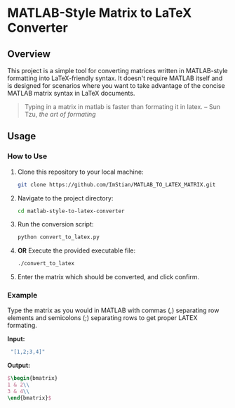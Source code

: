 # MATLAB-Style Matrix to LaTeX Converter

## Overview

This project is a simple tool for converting matrices written in MATLAB-style formatting into LaTeX-friendly syntax. It doesn't require MATLAB itself and is designed for scenarios where you want to take advantage of the concise MATLAB matrix syntax in LaTeX documents.
> Typing in a matrix in matlab is faster than formating it in latex.
> – Sun Tzu, *the art of formating*

## Usage

### How to Use

1. Clone this repository to your local machine:

   ```bash
   git clone https://github.com/ImStian/MATLAB_TO_LATEX_MATRIX.git
   ``` 

2. Navigate to the project directory:

   ```bash
   cd matlab-style-to-latex-converter
   ``` 

3. Run the conversion script:

   ```bash
   python convert_to_latex.py
   ```
4. **OR** Execute the provided executable file:

    ```bash
    ./convert_to_latex
    ``` 
     

5. Enter the matrix which should be converted, and click confirm.

### Example

Type the matrix as you would in MATLAB with commas (,) separating row elements and semicolons (;) separating rows to get proper LATEX formating.

 **Input:**
   ```matlab
    "[1,2;3,4]"
```

 **Output:**
  ```latex
  $\begin{bmatrix} 
  1 & 2\\
  3 & 4\\
  \end{bmatrix}$
  ```
